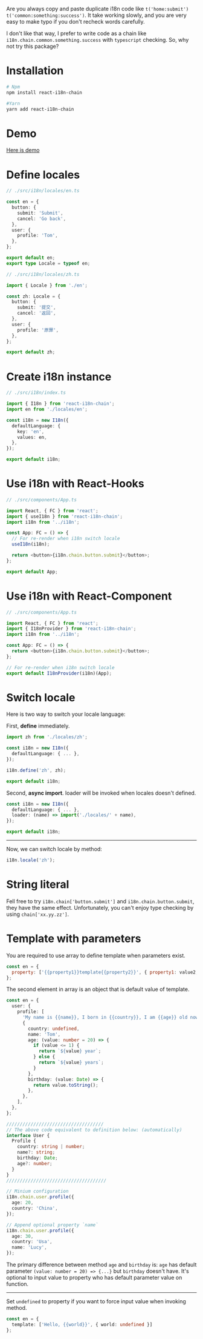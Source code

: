 Are you always copy and paste duplicate i18n code like `t('home:submit')` `t('common:something:success')`. It take working slowly, and you are very easy to make typo if you don't recheck words carefully.

I don't like that way, I prefer to write code as a chain like `i18n.chain.common.something.success` with `typescript` checking. So, why not try this package?

# Installation
```bash
# Npm
npm install react-i18n-chain

#Yarn
yarn add react-i18n-chain
```

# Demo
[Here is demo](https://github.com/easy-demo/react-i18n-demo)

# Define locales
```typescript
// ./src/i18n/locales/en.ts

const en = {
  button: {
    submit: 'Submit',
    cancel: 'Go back',
  },
  user: {
    profile: 'Tom',
  },
};

export default en;
export type Locale = typeof en;
```

```typescript
// ./src/i18n/locales/zh.ts

import { Locale } from './en';

const zh: Locale = {
  button: {
    submit: '提交',
    cancel: '返回',
  },
  user: {
    profile: '原罪',
  },
};

export default zh;
```

# Create i18n instance
```typescript
// ./src/i18n/index.ts

import { I18n } from 'react-i18n-chain';
import en from './locales/en';

const i18n = new I18n({
  defaultLanguage: {
    key: 'en',
    values: en,
  },
});

export default i18n;
```

# Use i18n with React-Hooks

```typescript jsx
// ./src/components/App.ts

import React, { FC } from 'react';
import { useI18n } from 'react-i18n-chain';
import i18n from '../i18n';

const App: FC = () => {
  // For re-render when i18n switch locale
  useI18n(i18n);

  return <button>{i18n.chain.button.submit}</button>;
};

export default App;
```

# Use i18n with React-Component

```typescript jsx
// ./src/components/App.ts

import React, { FC } from 'react';
import { I18nProvider } from 'react-i18n-chain';
import i18n from '../i18n';

const App: FC = () => {
  return <button>{i18n.chain.button.submit}</button>;
};

// For re-render when i18n switch locale
export default I18nProvider(i18n)(App);
```

# Switch locale
Here is two way to switch your locale language:

First, **define** immediately.
```typescript
import zh from './locales/zh';

const i18n = new I18n({
  defaultLanguage: { ... },
});

i18n.define('zh', zh);

export default i18n;
```

Second, **async import**. loader will be invoked when locales doesn't defined.
```typescript
const i18n = new I18n({
  defaultLanguage: { ... },
  loader: (name) => import('./locales/' + name),
});

export default i18n;
```

-------------

Now, we can switch locale by method:
```typescript
i18n.locale('zh');
```

# String literal
Fell free to try `i18n.chain['button.submit']` and `i18n.chain.button.submit`, they have the same effect. Unfortunately, you can't enjoy type checking by using `chain['xx.yy.zz']`.

# Template with parameters
You are required to use array to define template when parameters exist.
```javascript
const en = {
  property: ['{{property1}}template{{property2}}', { property1: value2, property2: value2 }],
};
```

The second element in array is an object that is default value of template.

```typescript
const en = {
  user: {
    profile: [
      'My name is {{name}}, I born in {{country}}, I am {{age}} old now, my birthday is {{birthday}}',
      {
        country: undefined,
        name: 'Tom',
        age: (value: number = 20) => {
          if (value <= 1) {
            return `${value} year`;
          } else {
            return `${value} years`;
          }
        },
        birthday: (value: Date) => {
          return value.toString();
        },
      },
    ],
  },
};

////////////////////////////////////
// The above code equivalent to definition below: (automatically)
interface User {
  Profile {
    country: string | number;
    name?: string;
    birthday: Date;
    age?: number;
  }
}
/////////////////////////////////////

// Minium configuration
i18n.chain.user.profile({
  age: 20,
  country: 'China',
});

// Append optional property `name`
i18n.chain.user.profile({
  age: 30,
  country: 'Usa',
  name: 'Lucy',
});
```

The primary difference between method `age` and `birthday` is: `age` has default parameter `(value: number = 20) => {...}` but `birthday` doesn't have. It's optional to input value to property who has default parameter value on function.

------------

Set `undefined` to property if you want to force input value when invoking method.

```typescript
const en = {
  template: ['Hello, {{world}}', { world: undefined }]
};
```
